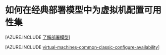 <properties
	pageTitle="为经典 VM 配置可用性集 | Azure"
	description="在经典部署模型中，使用 Azure 经典门户和 Azure PowerShell，为新的或现有的虚拟机配置可用性集。"
	services="virtual-machines-linux"
	documentationCenter=""
	authors="cynthn"
	manager="timlt"
	editor=""
	tags="azure-service-management"/>

<tags
	ms.service="virtual-machines-linux"
	ms.date="04/19/2016"
	wacn.date="06/29/2016"/>

# 如何在经典部署模型中为虚拟机配置可用性集

[AZURE.INCLUDE [了解部署模型](../includes/learn-about-deployment-models-include.md)]

[AZURE.INCLUDE [virtual-machines-common-classic-configure-availability](../includes/virtual-machines-common-classic-configure-availability.md)]

<!---HONumber=Mooncake_0215_2016-->